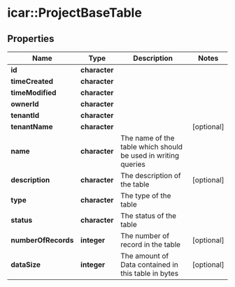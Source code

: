 # icar::ProjectBaseTable


## Properties

Name | Type | Description | Notes
------------ | ------------- | ------------- | -------------
**id** | **character** |  | 
**timeCreated** | **character** |  | 
**timeModified** | **character** |  | 
**ownerId** | **character** |  | 
**tenantId** | **character** |  | 
**tenantName** | **character** |  | [optional] 
**name** | **character** | The name of the table which should be used in writing queries | 
**description** | **character** | The description of the table | [optional] 
**type** | **character** | The type of the table | 
**status** | **character** | The status of the table | 
**numberOfRecords** | **integer** | The number of record in the table | [optional] 
**dataSize** | **integer** | The amount of Data contained in this table in bytes | [optional] 


